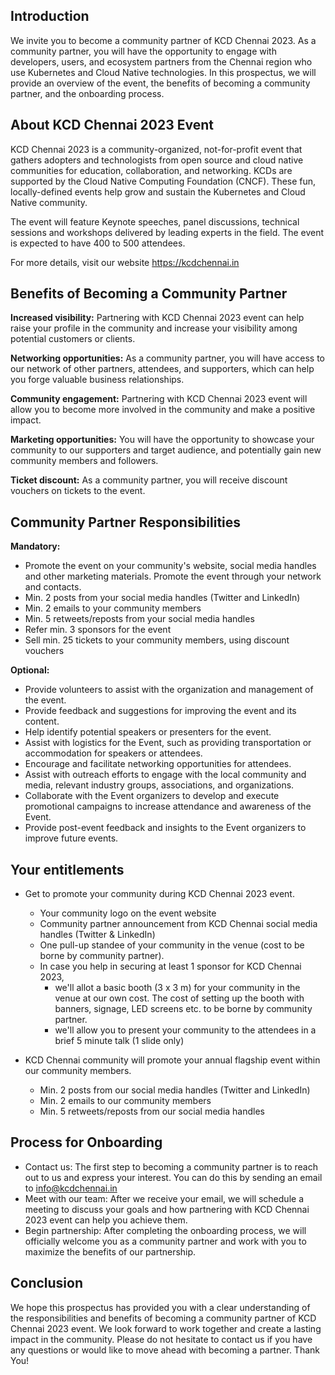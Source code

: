 ## Introduction

We invite you to become a community partner of KCD Chennai 2023. As a community partner, you will have the opportunity to engage with developers, users, and ecosystem partners from the Chennai region who use Kubernetes and Cloud Native technologies. In this prospectus, we will provide an overview of the event, the benefits of becoming a community partner, and the onboarding process.

## About KCD Chennai 2023 Event

KCD Chennai 2023 is a community-organized, not-for-profit event that gathers adopters and technologists from open source and cloud native communities for education, collaboration, and networking. KCDs are supported by the Cloud Native Computing Foundation (CNCF). These fun, locally-defined events help grow and sustain the Kubernetes and Cloud Native community.

The event will feature Keynote speeches, panel discussions, technical sessions and workshops delivered by leading experts in the field. The event is expected to have 400 to 500 attendees.

For more details, visit our website https://kcdchennai.in

## Benefits of Becoming a Community Partner

**Increased visibility:** Partnering with KCD Chennai 2023 event can help raise your profile in the community and increase your visibility among potential customers or clients.

**Networking opportunities:** As a community partner, you will have access to our network of other partners, attendees, and supporters, which can help you forge valuable business relationships.

**Community engagement:** Partnering with KCD Chennai 2023 event will allow you to become more involved in the community and make a positive impact.

**Marketing opportunities:** You will have the opportunity to showcase your community to our supporters and target audience, and potentially gain new community members and followers.

**Ticket discount:** As a community partner, you will receive discount vouchers on tickets to the event.

## Community Partner Responsibilities

**Mandatory:**
- Promote the event on your community's website, social media handles and other marketing materials. Promote the event through your network and contacts.
- Min. 2 posts from your social media handles (Twitter and LinkedIn)
- Min. 2 emails to your community members
- Min. 5 retweets/reposts from your social media handles
- Refer min. 3 sponsors for the event
- Sell min. 25 tickets to your community members, using discount vouchers

**Optional:**
- Provide volunteers to assist with the organization and management of the event.
- Provide feedback and suggestions for improving the event and its content.
- Help identify potential speakers or presenters for the event.
- Assist with logistics for the Event, such as providing transportation or accommodation for speakers or attendees.
- Encourage and facilitate networking opportunities for attendees.
- Assist with outreach efforts to engage with the local community and media, relevant industry groups, associations, and organizations.
- Collaborate with the Event organizers to develop and execute promotional campaigns to increase attendance and awareness of the Event.
- Provide post-event feedback and insights to the Event organizers to improve future events.

## Your entitlements

- Get to promote your community during KCD Chennai 2023 event.
  - Your community logo on the event website
  - Community partner announcement from KCD Chennai social media handles (Twitter & LinkedIn)
  - One pull-up standee of your community in the venue (cost to be borne by community partner).
  - In case you help in securing at least 1 sponsor for KCD Chennai 2023,
    - we'll allot a basic booth (3 x 3 m) for your community in the venue at our own cost. The cost of setting up the booth with banners, signage, LED screens etc. to be borne by community partner.
    - we'll allow you to present your community to the attendees in a brief 5 minute talk (1 slide only)


- KCD Chennai community will promote your annual flagship event within our community members.
  - Min. 2 posts from our social media handles (Twitter and LinkedIn) 
  - Min. 2 emails to our community members
  - Min. 5 retweets/reposts from our social media handles

## Process for Onboarding

- Contact us: The first step to becoming a community partner is to reach out to us and express your interest. You can do this by sending an email to info@kcdchennai.in
- Meet with our team: After we receive your email, we will schedule a meeting to discuss your goals and how partnering with KCD Chennai 2023 event can help you achieve them.
- Begin partnership: After completing the onboarding process, we will officially welcome you as a community partner and work with you to maximize the benefits of our partnership.

## Conclusion

We hope this prospectus has provided you with a clear understanding of the responsibilities and benefits of becoming a community partner of KCD Chennai 2023 event. We look forward to work together and create a lasting impact in the community. Please do not hesitate to contact us if you have any questions or would like to move ahead with becoming a partner. Thank You!

